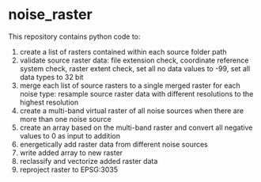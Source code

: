 # noise_raster

This repository contains python code to:

1. create a list of rasters contained within each source folder path
2. validate source raster data: file extension check, coordinate reference system check, raster extent check, set all no data values to -99, set all data types to 32 bit
3. merge each list of source rasters to a single merged raster for each noise type: resample source raster data with different resolutions to the highest resolution
4. create a multi-band virtual raster of all noise sources when there are more than one noise source
5. create an array based on the multi-band raster and convert all negative values to 0 as input to addition
6. energetically add raster data from different noise sources
7. write added array to new raster
8. reclassify and vectorize added raster data
9. reproject raster to EPSG:3035


